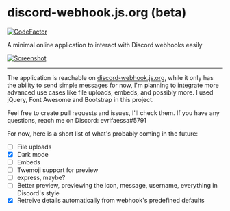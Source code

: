 # discord-webhook.js.org (beta)
[![CodeFactor](https://www.codefactor.io/repository/github/evrifaessa/discord-webhook/badge)](https://www.codefactor.io/repository/github/evrifaessa/discord-webhook)

A minimal online application to interact with Discord webhooks easily

<a href="https://discord-webhook.js.org/">![Screenshot](https://i.imgur.com/hPx9o8i.png)</a>

<hr>

The application is reachable on [discord-webhook.js.org](https://discord-webhook.js.org), while it only has the ability to send simple messages for now, I'm planning to integrate more advanced use cases like file uploads, embeds, and possibly more. I used jQuery, Font Awesome and Bootstrap in this project.

Feel free to create pull requests and issues, I'll check them. If you have any questions, reach me on Discord: evrifaessa#5791

For now, here is a short list of what's probably coming in the future:
- [ ] File uploads
- [x] Dark mode
- [ ] Embeds
- [ ] Twemoji support for preview
- [ ] express, maybe?
- [ ] Better preview, previewing the icon, message, username, everything in Discord's style
- [x] Retreive details automatically from webhook's predefined defaults
